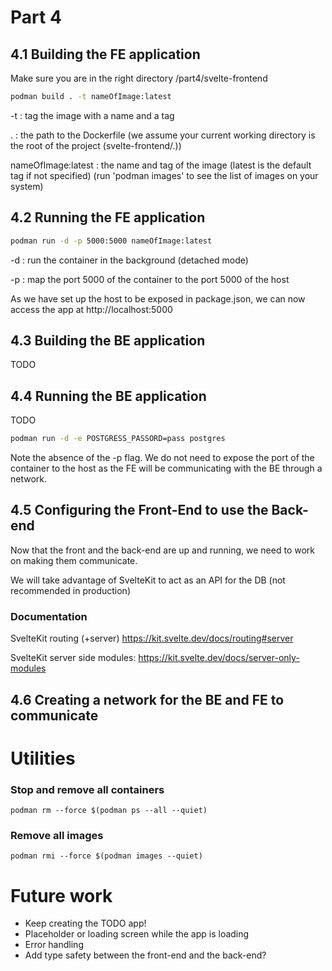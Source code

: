 # Part 4

## 4.1 Building the FE application

Make sure you are in the right directory /part4/svelte-frontend

```bash
podman build . -t nameOfImage:latest
```

-t : tag the image with a name and a tag

. : the path to the Dockerfile (we assume your current working directory is the root of the project (svelte-frontend/.))

nameOfImage:latest : the name and tag of the image (latest is the default tag if not specified) (run 'podman images' to see the list of images on your system)

## 4.2 Running the FE application

```bash
podman run -d -p 5000:5000 nameOfImage:latest
```

-d : run the container in the background (detached mode)

-p : map the port 5000 of the container to the port 5000 of the host

As we have set up the host to be exposed in package.json, we can now access the app at http://localhost:5000

## 4.3 Building the BE application

TODO

## 4.4 Running the BE application

TODO

```bash
podman run -d -e POSTGRESS_PASSORD=pass postgres
```

Note the absence of the -p flag. We do not need to expose the port of the container to the host as the FE will be communicating with the BE through a network.

## 4.5 Configuring the Front-End to use the Back-end

Now that the front and the back-end are up and running, we need to work on making them communicate.

We will take advantage of SvelteKit to act as an API for the DB (not recommended in production)

### Documentation

SvelteKit routing (+server) https://kit.svelte.dev/docs/routing#server

SvelteKit server side modules: https://kit.svelte.dev/docs/server-only-modules

## 4.6 Creating a network for the BE and FE to communicate

# Utilities

### Stop and remove all containers

`podman rm --force $(podman ps --all --quiet)`

### Remove all images

`podman rmi --force $(podman images --quiet)`

# Future work

- Keep creating the TODO app!
- Placeholder or loading screen while the app is loading
- Error handling
- Add type safety between the front-end and the back-end?
